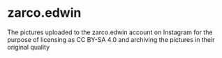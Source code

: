 # zarco.edwin
The pictures uploaded to the zarco.edwin account on Instagram for the purpose of licensing as CC BY-SA 4.0 and archiving the pictures in their original quality
